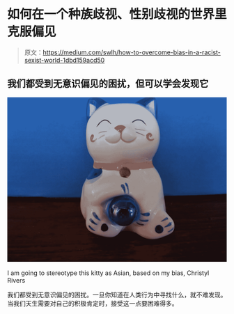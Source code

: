 # 如何在一个种族歧视、性别歧视的世界里克服偏见

> 原文：<https://medium.com/swlh/how-to-overcome-bias-in-a-racist-sexist-world-1dbd159acd50>

## 我们都受到无意识偏见的困扰，但可以学会发现它

![](img/dc4094045f485e2d304dce201de66517.png)

I am going to stereotype this kitty as Asian, based on my bias, Christyl Rivers

我们都受到无意识偏见的困扰。一旦你知道在人类行为中寻找什么，就不难发现。当我们天生需要对自己的积极肯定时，接受这一点要困难得多。